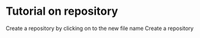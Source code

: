 # Tutorial on repository

Create a repository by clicking on to the new file name
Create a repository 
